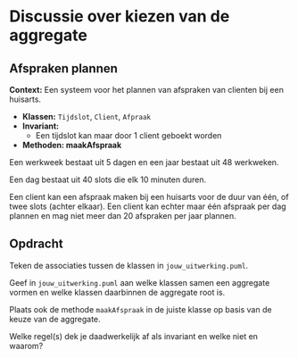 # Discussie over kiezen van de aggregate

## Afspraken plannen

**Context:** Een systeem voor het plannen van afspraken van clienten bij een huisarts.
- **Klassen:** `Tijdslot`, `Client`, `Afpraak`
- **Invariant:**
    - Een tijdslot kan maar door 1 client geboekt worden
- **Methoden: maakAfspraak**

Een werkweek bestaat uit 5 dagen en een jaar bestaat uit 48 werkweken.

Een dag bestaat uit 40 slots die elk 10 minuten duren.

Een client kan een afspraak maken bij een huisarts voor de duur van één, of twee slots (achter elkaar). Een client kan echter maar één afspraak per dag plannen en mag niet meer dan 20 afspraken per jaar plannen. 

## Opdracht 

Teken de associaties tussen de klassen in `jouw_uitwerking.puml`.

Geef in `jouw_uitwerking.puml` aan welke klassen samen een aggregate vormen en welke klassen daarbinnen de aggregate root is.

Plaats ook de methode `maakAfspraak` in de juiste klasse op basis van de keuze van de aggregate.

Welke regel(s) dek je daadwerkelijk af als invariant en welke niet en waarom? 
